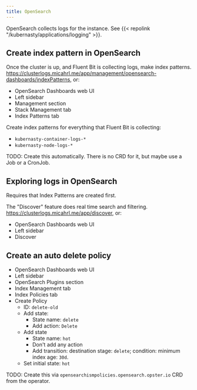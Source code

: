 ```yaml
---
title: OpenSearch
---
```


OpenSearch collects logs for the instance.
See {{< repolink "/kubernasty/applications/logging" >}}.

## Create index pattern in OpenSearch

Once the cluster is up, and Fluent Bit is collecting logs,
make index patterns.
<https://clusterlogs.micahrl.me/app/management/opensearch-dashboards/indexPatterns>,
or:

* OpenSearch Dashboards web UI
* Left sidebar
* Management section
* Stack Management tab
* Index Patterns tab

Create index patterns for everything that Fluent Bit is collecting:

* `kubernasty-container-logs-*`
* `kubernasty-node-logs-*`

TODO: Create this automatically. There is no CRD for it, but maybe use a Job or a CronJob.

## Exploring logs in OpenSearch

Requires that Index Patterns are created first.

The "Discover" feature does real time search and filtering.
<https://clusterlogs.micahrl.me/app/discover>,
or:

* OpenSearch Dashboards web UI
* Left sidebar
* Discover

## Create an auto delete policy

* OpenSearch Dashboards web UI
* Left sidebar
* OpenSearch Plugins section
* Index Management tab
* Index Policies tab
* Create Policy
    * ID: `delete-old`
    * Add state:
        * State name: `delete`
        * Add action: `Delete`
    * Add state
        * State name: `hot`
        * Don't add any action
        * Add transition: destination stage: `delete`; condition: minimum index age: `30d`.
    * Set initial state: `hot`

TODO: Create this via `opensearchismpolicies.opensearch.opster.io` CRD from the operator.
